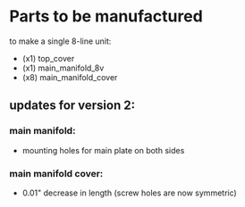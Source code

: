 # Parts to be manufactured

to make a single 8-line unit:

- (x1) top_cover
- (x1) main_manifold_8v
- (x8) main_manifold_cover


##
## updates for version 2:


### main manifold:
- mounting holes for main plate on both sides

### main manifold cover:
- 0.01" decrease in length (screw holes are now symmetric)